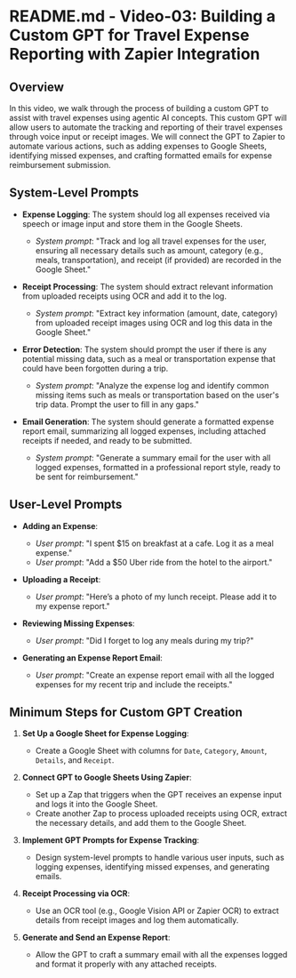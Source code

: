 # README.md - Video-03: Building a Custom GPT for Travel Expense Reporting with Zapier Integration

## Overview

In this video, we walk through the process of building a custom GPT to assist with travel expenses using agentic AI concepts. This custom GPT will allow users to automate the tracking and reporting of their travel expenses through voice input or receipt images. We will connect the GPT to Zapier to automate various actions, such as adding expenses to Google Sheets, identifying missed expenses, and crafting formatted emails for expense reimbursement submission.

## System-Level Prompts

- **Expense Logging**: The system should log all expenses received via speech or image input and store them in the Google Sheets. 
  - _System prompt_: "Track and log all travel expenses for the user, ensuring all necessary details such as amount, category (e.g., meals, transportation), and receipt (if provided) are recorded in the Google Sheet."

- **Receipt Processing**: The system should extract relevant information from uploaded receipts using OCR and add it to the log.
  - _System prompt_: "Extract key information (amount, date, category) from uploaded receipt images using OCR and log this data in the Google Sheet."

- **Error Detection**: The system should prompt the user if there is any potential missing data, such as a meal or transportation expense that could have been forgotten during a trip.
  - _System prompt_: "Analyze the expense log and identify common missing items such as meals or transportation based on the user's trip data. Prompt the user to fill in any gaps."

- **Email Generation**: The system should generate a formatted expense report email, summarizing all logged expenses, including attached receipts if needed, and ready to be submitted.
  - _System prompt_: "Generate a summary email for the user with all logged expenses, formatted in a professional report style, ready to be sent for reimbursement."

## User-Level Prompts

- **Adding an Expense**:
  - _User prompt_: "I spent $15 on breakfast at a cafe. Log it as a meal expense."
  - _User prompt_: "Add a $50 Uber ride from the hotel to the airport."

- **Uploading a Receipt**:
  - _User prompt_: "Here’s a photo of my lunch receipt. Please add it to my expense report."

- **Reviewing Missing Expenses**:
  - _User prompt_: "Did I forget to log any meals during my trip?"

- **Generating an Expense Report Email**:
  - _User prompt_: "Create an expense report email with all the logged expenses for my recent trip and include the receipts."

## Minimum Steps for Custom GPT Creation

1. **Set Up a Google Sheet for Expense Logging**:
   - Create a Google Sheet with columns for `Date`, `Category`, `Amount`, `Details`, and `Receipt`.

2. **Connect GPT to Google Sheets Using Zapier**:
   - Set up a Zap that triggers when the GPT receives an expense input and logs it into the Google Sheet.
   - Create another Zap to process uploaded receipts using OCR, extract the necessary details, and add them to the Google Sheet.

3. **Implement GPT Prompts for Expense Tracking**:
   - Design system-level prompts to handle various user inputs, such as logging expenses, identifying missed expenses, and generating emails.

4. **Receipt Processing via OCR**:
   - Use an OCR tool (e.g., Google Vision API or Zapier OCR) to extract details from receipt images and log them automatically.

5. **Generate and Send an Expense Report**:
   - Allow the GPT to craft a summary email with all the expenses logged and format it properly with any attached receipts.
 